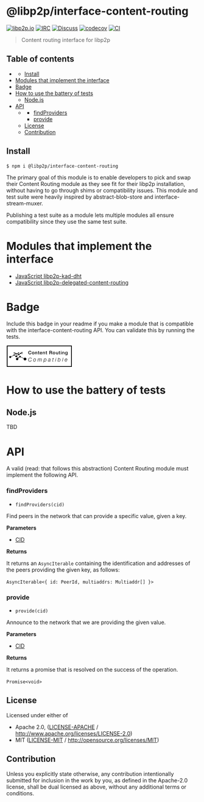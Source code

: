 # @libp2p/interface-content-routing <!-- omit in toc -->

[![libp2p.io](https://img.shields.io/badge/project-libp2p-yellow.svg?style=flat-square)](http://libp2p.io/)
[![IRC](https://img.shields.io/badge/freenode-%23libp2p-yellow.svg?style=flat-square)](http://webchat.freenode.net/?channels=%23libp2p)
[![Discuss](https://img.shields.io/discourse/https/discuss.libp2p.io/posts.svg?style=flat-square)](https://discuss.libp2p.io)
[![codecov](https://img.shields.io/codecov/c/github/libp2p/js-libp2p-interfaces.svg?style=flat-square)](https://codecov.io/gh/libp2p/js-libp2p-interfaces)
[![CI](https://img.shields.io/github/workflow/status/libp2p/js-libp2p-interfaces/test%20&%20maybe%20release/master?style=flat-square)](https://github.com/libp2p/js-libp2p-interfaces/actions/workflows/js-test-and-release.yml)

> Content routing interface for libp2p

## Table of contents <!-- omit in toc -->

- - [Install](#install)
- [Modules that implement the interface](#modules-that-implement-the-interface)
- [Badge](#badge)
- [How to use the battery of tests](#how-to-use-the-battery-of-tests)
  - [Node.js](#nodejs)
- [API](#api)
  - - [findProviders](#findproviders)
    - [provide](#provide)
  - [License](#license)
  - [Contribution](#contribution)

## Install

```console
$ npm i @libp2p/interface-content-routing
```

The primary goal of this module is to enable developers to pick and swap their Content Routing module as they see fit for their libp2p installation, without having to go through shims or compatibility issues. This module and test suite were heavily inspired by abstract-blob-store and interface-stream-muxer.

Publishing a test suite as a module lets multiple modules all ensure compatibility since they use the same test suite.

# Modules that implement the interface

- [JavaScript libp2p-kad-dht](https://github.com/libp2p/js-libp2p-kad-dht)
- [JavaScript libp2p-delegated-content-routing](https://github.com/libp2p/js-libp2p-delegated-content-routing)

# Badge

Include this badge in your readme if you make a module that is compatible with the interface-content-routing API. You can validate this by running the tests.

![](img/badge.png)

# How to use the battery of tests

## Node.js

TBD

# API

A valid (read: that follows this abstraction) Content Routing module must implement the following API.

### findProviders

- `findProviders(cid)`

Find peers in the network that can provide a specific value, given a key.

**Parameters**

- [CID](https://github.com/multiformats/js-cid)

**Returns**

It returns an `AsyncIterable` containing the identification and addresses of the peers providing the given key, as follows:

`AsyncIterable<{ id: PeerId, multiaddrs: Multiaddr[] }>`

### provide

- `provide(cid)`

Announce to the network that we are providing the given value.

**Parameters**

- [CID](https://github.com/multiformats/js-cid)

**Returns**

It returns a promise that is resolved on the success of the operation.

`Promise<void>`

## License

Licensed under either of

- Apache 2.0, ([LICENSE-APACHE](LICENSE-APACHE) / <http://www.apache.org/licenses/LICENSE-2.0>)
- MIT ([LICENSE-MIT](LICENSE-MIT) / <http://opensource.org/licenses/MIT>)

## Contribution

Unless you explicitly state otherwise, any contribution intentionally submitted for inclusion in the work by you, as defined in the Apache-2.0 license, shall be dual licensed as above, without any additional terms or conditions.
